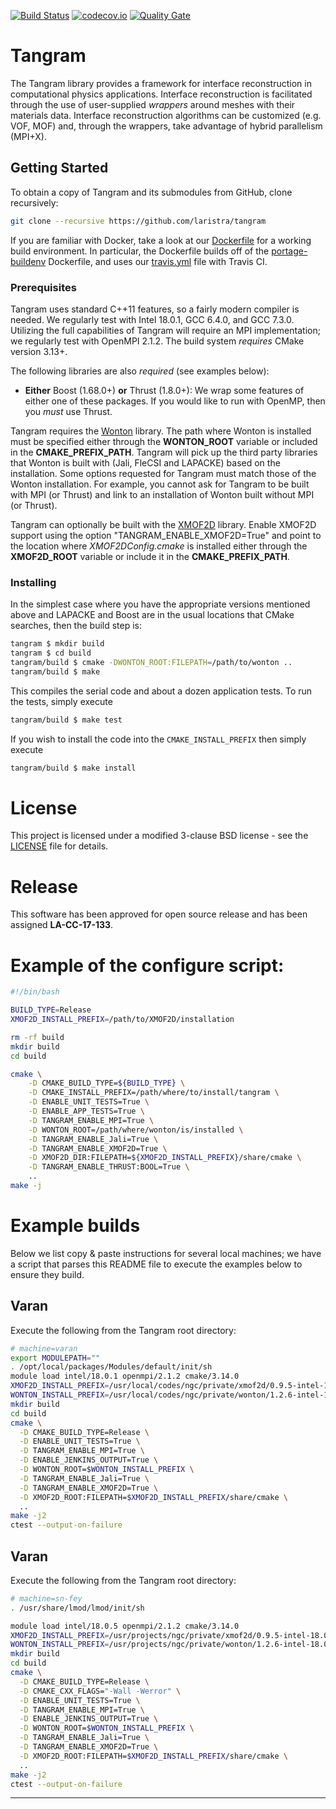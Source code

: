 [![Build Status](https://travis-ci.org/laristra/tangram.svg?branch=master)](https://travis-ci.org/laristra/tangram)
[![codecov.io](https://codecov.io/github/laristra/tangram/coverage.svg?branch=master)](https://codecov.io/github/laristra/tangram/tangram?branch=master)
[![Quality Gate](https://sonarqube.com/api/badges/gate?key=tangram%3A%2Fmaster)](https://sonarqube.com/dashboard?id=tangram%3A%2Fmaster)

# Tangram

The Tangram library provides a framework for interface reconstruction
in computational physics applications. Interface reconstruction is
facilitated through the use of user-supplied _wrappers_ around
meshes with their materials data. Interface reconstruction algorithms 
can be customized (e.g. VOF, MOF) and, through the wrappers, take 
advantage of hybrid parallelism (MPI+X).

## Getting Started

To obtain a copy of Tangram and its submodules from GitHub, clone
recursively:

```sh
git clone --recursive https://github.com/laristra/tangram
```

If you are familiar with Docker, take a look at
our
[Dockerfile](https://github.com/laristra/tangram/blob/master/docker/Dockerfile) for
a working build environment.  In particular, the Dockerfile builds off
of
the [portage-buildenv](https://github.com/laristra/portage-buildenv)
Dockerfile, and uses
our
[travis.yml](https://github.com/laristra/tangram/blob/master/.travis.yml) file
with Travis CI.

### Prerequisites

Tangram uses standard C++11 features, so a fairly modern compiler is
needed.  We regularly test with Intel 18.0.1, GCC 6.4.0, and GCC 7.3.0.  
Utilizing the full capabilities of Tangram will require an MPI implementation; 
we regularly test with OpenMPI 2.1.2. The build system _requires_ CMake
version 3.13+.

The following libraries are also _required_ (see examples below):

- **__Either__** Boost (1.68.0+) **__or__** Thrust (1.8.0+):
  We wrap some features of either one of these packages.  If you would
  like to run with OpenMP, then you _must_ use Thrust.

Tangram requires the [Wonton](https://github.com/laristra/wonton)
library. The path where Wonton is installed must be specified either
through the **WONTON_ROOT** variable or included in the
**CMAKE_PREFIX_PATH**. Tangram will pick up the third party libraries
that Wonton is built with (Jali, FleCSI and LAPACKE) based on the
installation. Some options requested for Tangram must match those of
the Wonton installation. For example, you cannot ask for Tangram to be
built with MPI (or Thrust) and link to an installation of Wonton built
without MPI (or Thrust).

Tangram can optionally be built with the
[XMOF2D](https://github.com/laristra/xmof2d) library. Enable XMOF2D
support using the option "TANGRAM_ENABLE_XMOF2D=True" and point to the
location where *XMOF2DConfig.cmake* is installed either through the
**XMOF2D_ROOT** variable or include it in the **CMAKE_PREFIX_PATH**.

### Installing

In the simplest case where you have the appropriate versions mentioned
above and LAPACKE and Boost are in the usual locations that CMake
searches, then the build step is:

```sh
tangram $ mkdir build
tangram $ cd build
tangram/build $ cmake -DWONTON_ROOT:FILEPATH=/path/to/wonton ..
tangram/build $ make
```

This compiles the serial code and about a dozen application tests.  To
run the tests, simply execute

```sh
tangram/build $ make test
```

If you wish to install the code into the `CMAKE_INSTALL_PREFIX` then
simply execute
```sh
tangram/build $ make install
```

# License

This project is licensed under a modified 3-clause BSD license - see
the [LICENSE](https://github.com/laristra/tangram/blob/master/LICENSE)
file for details.

# Release

This software has been approved for open source release and has been
assigned **LA-CC-17-133**.

# Example of the configure script:

```sh
#!/bin/bash

BUILD_TYPE=Release
XMOF2D_INSTALL_PREFIX=/path/to/XMOF2D/installation

rm -rf build
mkdir build
cd build

cmake \
    -D CMAKE_BUILD_TYPE=${BUILD_TYPE} \
	-D CMAKE_INSTALL_PREFIX=/path/where/to/install/tangram \
    -D ENABLE_UNIT_TESTS=True \
    -D ENABLE_APP_TESTS=True \
    -D TANGRAM_ENABLE_MPI=True \
	-D WONTON_ROOT=/path/where/wonton/is/installed \
	-D TANGRAM_ENABLE_Jali=True \
	-D TANGRAM_ENABLE_XMOF2D=True \
    -D XMOF2D_DIR:FILEPATH=${XMOF2D_INSTALL_PREFIX}/share/cmake \
    -D TANGRAM_ENABLE_THRUST:BOOL=True \
    ..
make -j
```
# Example builds

Below we list copy & paste instructions for several local machines; we
have a script that parses this README file to execute the examples
below to ensure they build.

## Varan

Execute the following from the Tangram root directory:

```sh
# machine=varan
export MODULEPATH=""
. /opt/local/packages/Modules/default/init/sh
module load intel/18.0.1 openmpi/2.1.2 cmake/3.14.0
XMOF2D_INSTALL_PREFIX=/usr/local/codes/ngc/private/xmof2d/0.9.5-intel-18.0.1
WONTON_INSTALL_PREFIX=/usr/local/codes/ngc/private/wonton/1.2.6-intel-18.0.1-openmpi-2.1.2
mkdir build
cd build
cmake \
  -D CMAKE_BUILD_TYPE=Release \
  -D ENABLE_UNIT_TESTS=True \
  -D TANGRAM_ENABLE_MPI=True \
  -D ENABLE_JENKINS_OUTPUT=True \
  -D WONTON_ROOT=$WONTON_INSTALL_PREFIX \
  -D TANGRAM_ENABLE_Jali=True \
  -D TANGRAM_ENABLE_XMOF2D=True \
  -D XMOF2D_ROOT:FILEPATH=$XMOF2D_INSTALL_PREFIX/share/cmake \
  ..
make -j2
ctest --output-on-failure
```

## Varan

Execute the following from the Tangram root directory:

```sh
# machine=sn-fey
. /usr/share/lmod/lmod/init/sh

module load intel/18.0.5 openmpi/2.1.2 cmake/3.14.0
XMOF2D_INSTALL_PREFIX=/usr/projects/ngc/private/xmof2d/0.9.5-intel-18.0.5
WONTON_INSTALL_PREFIX=/usr/projects/ngc/private/wonton/1.2.6-intel-18.0.5-openmpi-2.1.2
mkdir build
cd build
cmake \
  -D CMAKE_BUILD_TYPE=Release \
  -D CMAKE_CXX_FLAGS="-Wall -Werror" \
  -D ENABLE_UNIT_TESTS=True \
  -D TANGRAM_ENABLE_MPI=True \
  -D ENABLE_JENKINS_OUTPUT=True \
  -D WONTON_ROOT=$WONTON_INSTALL_PREFIX \
  -D TANGRAM_ENABLE_Jali=True \
  -D TANGRAM_ENABLE_XMOF2D=True \
  -D XMOF2D_ROOT:FILEPATH=$XMOF2D_INSTALL_PREFIX/share/cmake \
  ..
make -j2
ctest --output-on-failure
```

---
